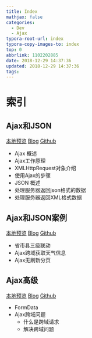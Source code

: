 ```yaml
---
title: Index
mathjax: false
categories:
  - Dev
  - Ajax
typora-root-url: index
typora-copy-images-to: index
top: 0
abbrlink: 1102202885
date: 2018-12-29 14:37:36
updated: 2018-12-29 14:37:36
tags:
---
```



# 索引 

## Ajax和JSON 
[本地预览](Ajax和JSON.md)    [Blog](http://blog.kuma8866.top/posts/2279573566/)     [Github](https://github.com/KumaDocCenter/Ajax/blob/master/doc/md/Ajax和JSON.md)

* Ajax 概述
* Ajax工作原理
* XMLHttpRequest对象介绍
* 使用Ajax的步骤
* JSON 概述
* 处理服务器返回json格式的数据
* 处理服务器返回XML格式数据

 

## Ajax和JSON案例 
[本地预览](Ajax和JSON案例.md)    [Blog](http://blog.kuma8866.top/posts/2669275496/)     [Github](https://github.com/KumaDocCenter/Ajax/blob/master/doc/md/Ajax和JSON案例.md)

* 省市县三级联动
* Ajax跨域获取天气信息
* Ajax无刷新分页

 

## Ajax高级 
[本地预览](Ajax高级.md)    [Blog](http://blog.kuma8866.top/posts/738503265/)     [Github](https://github.com/KumaDocCenter/Ajax/blob/master/doc/md/Ajax高级.md)

* FormData
* Ajax跨域问题
  * 什么是跨域请求
  * 解决跨域问题 

 

